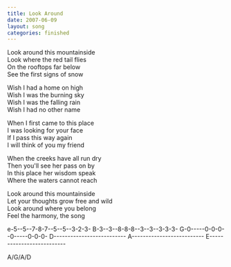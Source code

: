 ```yaml
---
title: Look Around
date: 2007-06-09
layout: song
categories: finished
---
```


Look around this mountainside  
Look where the red tail flies  
On the rooftops far below  
See the first signs of snow

Wish I had a home on high  
Wish I was the burning sky  
Wish I was the falling rain  
Wish I had no other name

When I first came to this place  
I was looking for your face  
If I pass this way again  
I will think of you my friend

When the creeks have all run dry  
Then you'll see her pass on by  
In this place her wisdom speak  
Where the waters cannot reach

Look around this mountainside  
Let your thoughts grow free and wild  
Look around where you belong  
Feel the harmony, the song

<div class="chords">
e-5--5--7-8-7--5--5--3-2-3-  
B-3--3--8-8-8--3--3--3-3-3-  
G-0-----0-0-0--0-----0-0-0-  
D--------------------------  
A--------------------------  
E--------------------------  

A/G/A/D</div>
